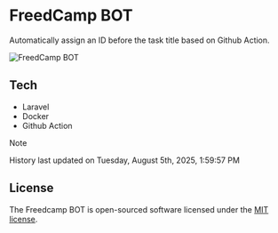 # FreedCamp BOT

Automatically assign an ID before the task title based on Github Action.

![FreedCamp BOT](https://repository-images.githubusercontent.com/737932867/7d34798b-2680-471c-b089-a78a718d3d6a)

## Tech

- Laravel
- Docker
- Github Action

> [!NOTE]  
> History last updated on Tuesday, August 5th, 2025, 1:59:57 PM

## License

The Freedcamp BOT is open-sourced software licensed under the [MIT license](https://opensource.org/licenses/MIT).
